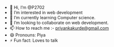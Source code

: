 - 👋 Hi, I’m @P2702
- 👀 I’m interested in web development 
- 🌱 I’m currently learning Computer science.
- 💞️ I’m looking to collaborate on web development.
- 📫 How to reach me :- priyankakurde@gmail.com
- 😄 Pronouns: Piya
- ⚡ Fun fact: Loves to talk 

<!---
P2702/P2702 is a ✨ special ✨ repository because its `README.md` (this file) appears on your GitHub profile.
You can click the Preview link to take a look at your changes.
--->
